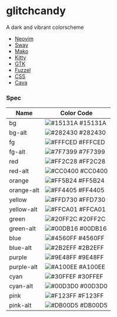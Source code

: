 # glitchcandy

A dark and vibrant colorscheme

- [Neovim](https://github.com/GlitchyCrafting/glitchcandy-nvim)
- [Sway](https://github.com/GlitchyCrafting/glitchcandy-sway)
- [Mako](https://github.com/GlitchyCrafting/glitchcandy-mako)
- [Kitty](https://github.com/GlitchyCrafting/glitchcandy-kitty)
- [GTK](https://github.com/GlitchyCrafting/glitchcandy-gtk)
- [Fuzzel](https://github.com/GlitchyCrafting/glitchcandy-fuzzel)
- [CSS](https://github.com/GlitchyCrafting/glitchcandy-css)
- [Cava](https://github.com/GlitchyCrafting/glitchcandy-cava)

### Spec

| Name       | Color Code |
|------------|------------|
| bg         | ![#15131A](https://img.shields.io/static/v1?label=&message=%20&color=15131A) #15131A |
| bg-alt     | ![#282430](https://img.shields.io/static/v1?label=&message=%20&color=282430) #282430 |
| fg         | ![#FFFCED](https://img.shields.io/static/v1?label=&message=%20&color=FFFCED) #FFFCED |
| fg-alt     | ![#7F7399](https://img.shields.io/static/v1?label=&message=%20&color=7F7399) #7F7399 |
| red        | ![#FF2C28](https://img.shields.io/static/v1?label=&message=%20&color=FF2C28) #FF2C28 |
| red-alt    | ![#CC0400](https://img.shields.io/static/v1?label=&message=%20&color=CC0400) #CC0400 |
| orange     | ![#FF5B24](https://img.shields.io/static/v1?label=&message=%20&color=FF5B24) #FF5B24 |
| orange-alt | ![#FF4405](https://img.shields.io/static/v1?label=&message=%20&color=FF4405) #FF4405 |
| yellow     | ![#FFD730](https://img.shields.io/static/v1?label=&message=%20&color=FFD730) #FFD730 |
| yellow-alt | ![#FFCA01](https://img.shields.io/static/v1?label=&message=%20&color=FFCA01) #FFCA01 |
| green      | ![#20FF2C](https://img.shields.io/static/v1?label=&message=%20&color=20FF2C) #20FF2C |
| green-alt  | ![#00DB16](https://img.shields.io/static/v1?label=&message=%20&color=00DB16) #00DB16 |
| blue       | ![#4560FF](https://img.shields.io/static/v1?label=&message=%20&color=4560FF) #4560FF |
| blue-alt   | ![#2B2EFF](https://img.shields.io/static/v1?label=&message=%20&color=2B2EFF) #2B2EFF |
| purple     | ![#9E48FF](https://img.shields.io/static/v1?label=&message=%20&color=9E48FF) #9E48FF |
| purple-alt | ![#A100EE](https://img.shields.io/static/v1?label=&message=%20&color=A100EE) #A100EE |
| cyan       | ![#30FFEF](https://img.shields.io/static/v1?label=&message=%20&color=30FFEF) #30FFEF |
| cyan-alt   | ![#00D3D0](https://img.shields.io/static/v1?label=&message=%20&color=00D3D0) #00D3D0 |
| pink       | ![#F123FF](https://img.shields.io/static/v1?label=&message=%20&color=F123FF) #F123FF |
| pink-alt   | ![#DB00D5](https://img.shields.io/static/v1?label=&message=%20&color=DB00D5) #DB00D5 |
